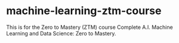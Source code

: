 # machine-learning-ztm-course
This is for the Zero to Mastery (ZTM) course Complete A.I. Machine Learning and Data Science: Zero to Mastery.
